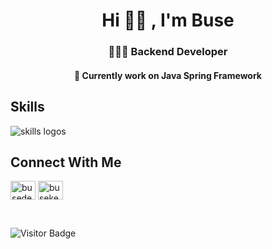 <h1 align="center">  Hi 👋🏻 , I'm Buse </h1>
  
<h3 align="center"> 👩🏻‍💻 Backend Developer </h3> 
<h4 align="center"> 🍃 Currently work on Java Spring Framework </h4>

## Skills
<img src="https://skillicons.dev/icons?i=java,spring,c,cpp,html,css,js,react,py,firebase,mysql,docker,linux,git,github" alt="skills logos" /> <br>

## Connect With Me
<p align="left">
<a href="https://twitter.com/busedev_" target="blank"><img align="center" src="https://raw.githubusercontent.com/rahuldkjain/github-profile-readme-generator/master/src/images/icons/Social/twitter.svg" alt="busedev_" height="30" width="40" /></a>
<a href="https://linkedin.com/in/buse-keklik" target="blank"><img align="center" src="https://raw.githubusercontent.com/rahuldkjain/github-profile-readme-generator/master/src/images/icons/Social/linked-in-alt.svg" alt="busekeklik" height="30" width="40" /></a>
</p>
<br>

![Visitor Badge](https://visitor-badge.laobi.icu/badge?page_id=busekeklik.busekeklik)
